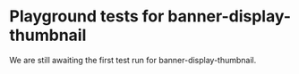 # Playground tests for banner-display-thumbnail
We are still awaiting the first test run for banner-display-thumbnail.
